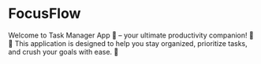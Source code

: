 # FocusFlow
Welcome to Task Manager App 🚀 – your ultimate productivity companion! 💼✨ This application is designed to help you stay organized, prioritize tasks, and crush your goals with ease. 💪

